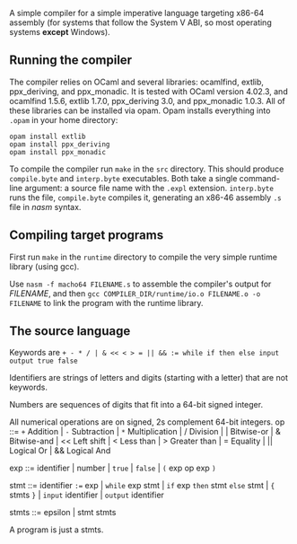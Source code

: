 A simple compiler for a simple imperative language targeting x86-64 assembly
(for systems that follow the System V ABI, so most operating systems **except**
Windows).

Running the compiler
--------------------

The compiler relies on OCaml and several libraries: ocamlfind, extlib,
ppx_deriving, and ppx_monadic. It is tested with OCaml version 4.02.3, and
ocamlfind 1.5.6, extlib 1.7.0, ppx_deriving 3.0, and ppx_monadic 1.0.3. All of
these libraries can be installed via opam. Opam installs everything into
`.opam` in your home directory:
```
opam install extlib
opam install ppx_deriving
opam install ppx_monadic
```

To compile the compiler run `make` in the `src` directory. This should produce
`compile.byte` and `interp.byte` executables.  Both take a single command-line
argument: a source file name with the `.expl` extension. `interp.byte` runs the
file, `compile.byte` compiles it, generating an x86-46 assembly `.s` file in
*nasm* syntax.

Compiling target programs
-------------------------

First run `make` in the `runtime` directory to compile the very simple runtime
library (using gcc).

Use `nasm -f macho64 FILENAME.s` to assemble the compiler's output for
*FILENAME*, and then `gcc COMPILER_DIR/runtime/io.o FILENAME.o -o FILENAME`
to link the program with the runtime library.

The source language
-------------------

Keywords are `+ - * / | & << < > = || && := while if then else input output true false`

Identifiers are strings of letters and digits (starting with a letter) that
are not keywords.

Numbers are sequences of digits that fit into a 64-bit signed integer.

All numerical operations are on signed, 2s complement 64-bit integers.
op ::= 
  `+`    Addition
| `-`    Subtraction 
| `*`    Multiplication
| /      Division
| |      Bitwise-or
| &      Bitwise-and
| <<     Left shift
| <      Less than
| >      Greater than 
| =      Equality
| ||     Logical Or
| &&     Logical And

exp ::= 
  identifier
| number
| `true`
| `false`
| `(` exp op exp `)`

stmt ::= 
  identifier `:=` exp
| `while` exp stmt
| `if` exp `then` stmt `else` stmt
| `{` stmts `}`
| `input` identifier
| `output` identifier

stmts ::= 
  epsilon
| stmt stmts

A program is just a stmts.
